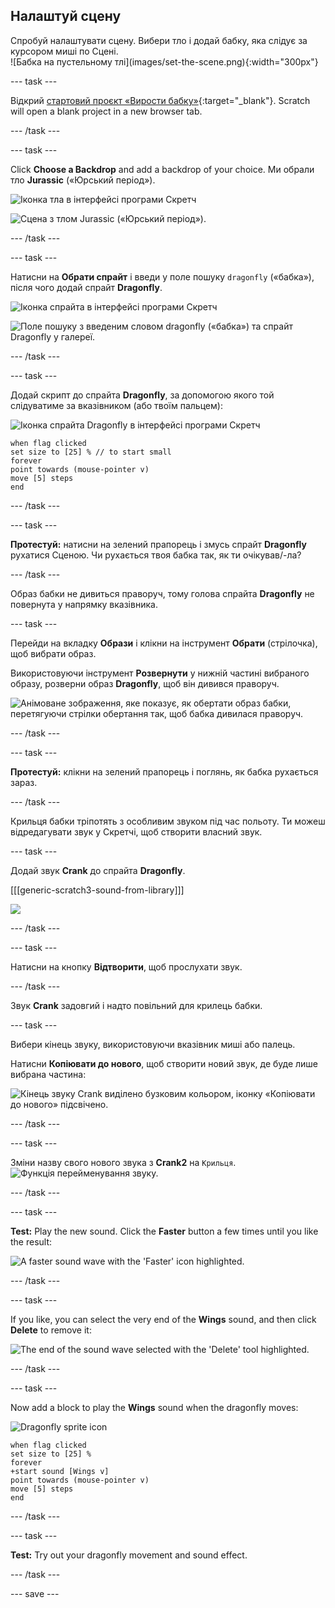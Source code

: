 ## Налаштуй сцену

<div style="display: flex; flex-wrap: wrap">
<div style="flex-basis: 200px; flex-grow: 1; margin-right: 15px;">
Спробуй налаштувати сцену. Вибери тло і додай бабку, яка слідує за курсором миші по Сцені.
</div>
<div>
![Бабка на пустельному тлі](images/set-the-scene.png){:width="300px"}
</div>
</div>

--- task ---

Відкрий [стартовий проєкт «Вирости бабку»](https://scratch.mit.edu/projects/535695413/editor){:target="_blank"}. Scratch will open a blank project in a new browser tab.

--- /task ---

--- task ---

Click **Choose a Backdrop** and add a backdrop of your choice. Ми обрали тло **Jurassic** («Юрський період»).

![Іконка тла в інтерфейсі програми Скретч](images/choose-backdrop-icon.png)

![Сцена з тлом Jurassic («Юрський період»).](images/Jurassic-backdrop.png)

--- /task ---

--- task ---

Натисни на **Обрати спрайт** і введи у поле пошуку `dragonfly` («бабка»), після чого додай спрайт **Dragonfly**.

![Іконка спрайта в інтерфейсі програми Скретч](images/choose-sprite-icon.png)

![Поле пошуку з введеним словом dragonfly («бабка») та спрайт Dragonfly у галереї.](images/dragonfly-search.png)

--- /task ---

--- task ---

Додай скрипт до спрайта **Dragonfly**, за допомогою якого той слідуватиме за вказівником (або твоїм пальцем):

![Іконка спрайта Dragonfly в інтерфейсі програми Скретч](images/dragonfly-icon.png)

```blocks3
when flag clicked
set size to [25] % // to start small
forever
point towards (mouse-pointer v)
move [5] steps
end
```
--- /task ---

--- task ---

**Протестуй:** натисни на зелений прапорець і змусь спрайт **Dragonfly** рухатися Сценою. Чи рухається твоя бабка так, як ти очікував/-ла?

--- /task ---

Образ бабки не дивиться праворуч, тому голова спрайта **Dragonfly** не повернута у напрямку вказівника.

--- task ---

Перейди на вкладку **Образи** і клікни на інструмент **Обрати** (стрілочка), щоб вибрати образ.

Використовуючи інструмент **Розвернути** у нижній частині вибраного образу, розверни образ **Dragonfly**, щоб він дивився праворуч.

![Анімоване зображення, яке показує, як обертати образ бабки, перетягуючи стрілки обертання так, щоб бабка дивилася праворуч.](images/rotated-costume.gif)

--- /task ---

--- task ---

**Протестуй:** клікни на зелений прапорець і поглянь, як бабка рухається зараз.

--- /task ---

Крильця бабки тріпотять з особливим звуком під час польоту. Ти можеш відредагувати звук у Скретчі, щоб створити власний звук.

--- task ---

Додай звук **Crank** до спрайта **Dragonfly**.

[[[generic-scratch3-sound-from-library]]]

![](images/crank-sound-editor.png)

--- /task ---

--- task ---

Натисни на кнопку **Відтворити**, щоб прослухати звук.

--- /task ---

Звук **Crank** задовгий і надто повільний для крилець бабки.

--- task ---

Вибери кінець звуку, використовуючи вказівник миші або палець.

Натисни **Копіювати до нового**, щоб створити новий звук, де буде лише вибрана частина:

![Кінець звуку Crank виділено бузковим кольором, іконку «Копіювати до нового» підсвічено. ](images/crank-copy-end.png)

--- /task ---

--- task ---

Зміни назву свого нового звука з **Crank2** на `Крильця`. ![Функція перейменування звуку.](images/crank-wings-sound.png)

--- /task ---

--- task ---

**Test:** Play the new sound. Click the **Faster** button a few times until you like the result:

![A faster sound wave with the 'Faster' icon highlighted.](images/wings-faster.png)

--- /task ---

--- task ---

If you like, you can select the very end of the **Wings** sound, and then click **Delete** to remove it:

![The end of the sound wave selected with the 'Delete' tool highlighted.](images/wings-shorter.png)

--- /task ---

--- task ---

Now add a block to play the **Wings** sound when the dragonfly moves:

![Dragonfly sprite icon](images/dragonfly-icon.png)

```blocks3
when flag clicked
set size to [25] %
forever
+start sound [Wings v]
point towards (mouse-pointer v)
move [5] steps
end
```
--- /task ---

--- task ---

**Test:** Try out your dragonfly movement and sound effect.

--- /task ---

--- save ---
